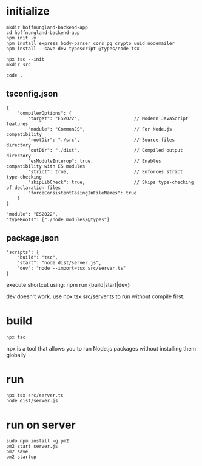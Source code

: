 # initialize

	mkdir hoffnungland-backend-app
	cd hoffnungland-backend-app
	npm init -y
	npm install express body-parser cors pg crypto uuid nodemailer
	npm install --save-dev typescript @types/node tsx

	npx tsc --init
	mkdir src
	
	code .

## tsconfig.json
	{
		"compilerOptions": {
			"target": "ES2022",                    // Modern JavaScript features
			"module": "CommonJS",                  // For Node.js compatibility
			"rootDir": "./src",                    // Source files directory
			"outDir": "./dist",                    // Compiled output directory
			"esModuleInterop": true,               // Enables compatibility with ES modules
			"strict": true,                        // Enforces strict type-checking
			"skipLibCheck": true,                  // Skips type-checking of declaration files
			"forceConsistentCasingInFileNames": true
		}
	}

	"module": "ES2022",
	"typeRoots": ["./node_modules/@types"]

## package.json

	"scripts": {
		"build": "tsc",
		"start": "node dist/server.js",
		"dev": "node --import=tsx src/server.ts"
	}

execute shortcut using: npm run {build|start|dev}

dev doesn't work. use npx tsx src/server.ts to run without compile first.

# build

	npx tsc

npx is a tool that allows you to run Node.js packages without installing them globally

# run

	npx tsx src/server.ts
	node dist/server.js

# run on server

	sudo npm install -g pm2
	pm2 start server.js
	pm2 save
	pm2 startup
